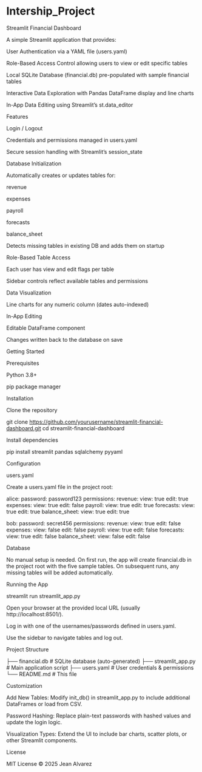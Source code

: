 # Intership_Project
Streamlit Financial Dashboard

A simple Streamlit application that provides:

User Authentication via a YAML file (users.yaml)

Role-Based Access Control allowing users to view or edit specific tables

Local SQLite Database (financial.db) pre-populated with sample financial tables

Interactive Data Exploration with Pandas DataFrame display and line charts

In-App Data Editing using Streamlit’s st.data_editor

Features

Login / Logout

Credentials and permissions managed in users.yaml

Secure session handling with Streamlit’s session_state

Database Initialization

Automatically creates or updates tables for:

revenue

expenses

payroll

forecasts

balance_sheet

Detects missing tables in existing DB and adds them on startup

Role-Based Table Access

Each user has view and edit flags per table

Sidebar controls reflect available tables and permissions

Data Visualization

Line charts for any numeric column (dates auto-indexed)

In-App Editing

Editable DataFrame component

Changes written back to the database on save

Getting Started

Prerequisites

Python 3.8+

pip package manager

Installation

Clone the repository

git clone https://github.com/yourusername/streamlit-financial-dashboard.git
cd streamlit-financial-dashboard

Install dependencies

pip install streamlit pandas sqlalchemy pyyaml

Configuration

users.yaml

Create a users.yaml file in the project root:

alice:
  password: password123
  permissions:
    revenue:
      view: true
      edit: true
    expenses:
      view: true
      edit: false
    payroll:
      view: true
      edit: true
    forecasts:
      view: true
      edit: true
    balance_sheet:
      view: true
      edit: true

bob:
  password: secret456
  permissions:
    revenue:
      view: true
      edit: false
    expenses:
      view: false
      edit: false
    payroll:
      view: true
      edit: false
    forecasts:
      view: true
      edit: false
    balance_sheet:
      view: false
      edit: false

Database

No manual setup is needed. On first run, the app will create financial.db in the project root with the five sample tables. On subsequent runs, any missing tables will be added automatically.

Running the App

streamlit run streamlit_app.py

Open your browser at the provided local URL (usually http://localhost:8501/).

Log in with one of the usernames/passwords defined in users.yaml.

Use the sidebar to navigate tables and log out.

Project Structure

├── financial.db          # SQLite database (auto-generated)
├── streamlit_app.py      # Main application script
├── users.yaml            # User credentials & permissions
└── README.md             # This file

Customization

Add New Tables: Modify init_db() in streamlit_app.py to include additional DataFrames or load from CSV.

Password Hashing: Replace plain-text passwords with hashed values and update the login logic.

Visualization Types: Extend the UI to include bar charts, scatter plots, or other Streamlit components.

License

MIT License © 2025 Jean Alvarez
